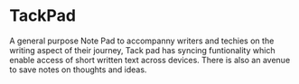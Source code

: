 # TackPad
A general purpose Note Pad to accompanny writers and techies on the writing aspect of their journey, Tack pad has syncing funtionality which enable access of short written text across devices. There is also an avenue to save notes on thoughts and ideas.